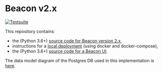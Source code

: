 # Beacon v2.x

[![Testsuite](https://github.com/EGA-archive/beacon-2.x/workflows/Testsuite/badge.svg)](https://github.com/EGA-archive/beacon-2.x/actions)

This repository contains:

* the (Python 3.6+) [source code for Beacon version 2.x](src),
* instructions for a [local deployment](deploy) (using docker and docker-compose),
* the (Python 3.6+) [source code for a Beacon UI](ui).

The data model diagram of the Postgres DB used in this implementation is [here](deploy/db/beacon_db_schema_v2.0.png).